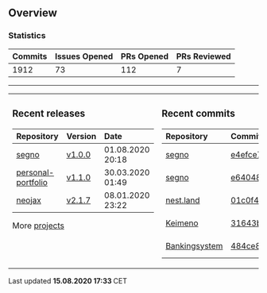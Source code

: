 ## Overview

### Statistics

<!-- statistics starts -->
| Commits | Issues Opened | PRs Opened | PRs Reviewed |
| :- | :- | :- | :- |
| 1912 | 73 | 112 | 7 |
<!-- statistics ends -->

---

<table><tr><td valign="top">

### Recent releases

<!-- recent_releases starts -->
| Repository | Version | Date |
| :- | :- | :- |
| [segno](https://github.com/Keimeno/segno) | [v1.0.0](https://github.com/Keimeno/segno/releases/tag/v1.0.0) | 01.08.2020 20:18 |
| [personal-portfolio](https://github.com/Keimeno/personal-portfolio) | [v1.1.0](https://github.com/Keimeno/personal-portfolio/releases/tag/v1.1.0) | 30.03.2020 01:49 |
| [neojax](https://github.com/Keimeno/neojax) | [v2.1.7](https://github.com/Keimeno/neojax/releases/tag/v2.1.7) | 08.01.2020 23:22 |
<!-- recent_releases ends -->

More [projects](https://github.com/Keimeno?tab=repositories)

</td><td valign="top">

### Recent commits

<!-- recent_commits starts -->
| Repository | Commit | Date |
| :- | :- | :- |      
| [segno](https://github.com/Keimeno/segno) | [e4efce7](https://github.com/Keimeno/segno/commit/e4efce7d69204b7f5ab8b68abc57e348e8a157c6) | 13.08.2020 22:36 |
| [segno](https://github.com/Keimeno/segno) | [e640486](https://github.com/Keimeno/segno/commit/e6404864bf19528046736de62cb9074150a9fc55) | 01.08.2020 20:15 |
| [nest.land](https://github.com/nestdotland/nest.land) | [01c0f4b](https://github.com/nestdotland/nest.land/commit/01c0f4be6fe3bd09e7bc3c24974837db551fdb9d) | 27.07.2020 23:05 |
| [Keimeno](https://github.com/Keimeno/Keimeno) | [31643b0](https://github.com/Keimeno/Keimeno/commit/31643b064df739b28497bc02a967615b3c3ef5c6) | 23.07.2020 22:06 |
| [Bankingsystem](https://github.com/WHG-Students/Bankingsystem) | [484ce82](https://github.com/WHG-Students/Bankingsystem/commit/484ce82b67b574b843f5faa704a1147219c19edc) | 20.07.2020 20:46 |
<!-- recent_commits ends -->

</td></tr></table>

<p>
Last updated 
<b>
<!-- last_updated starts -->
15.08.2020 17:33
<!-- last_updated ends -->
</b>
CET
</p>
